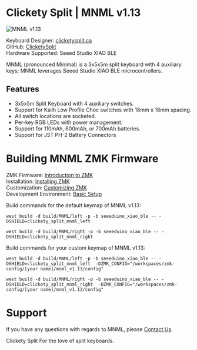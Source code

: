 # Clickety Split | MNML v1.13

![MNML v1.13](https://clicketysplit.ca)

Keyboard Designer: [clicketysplit.ca](https://clicketysplit.ca) \
GitHub: [ClicketySplit](https://github.com/ClicketySplit) \
Hardware Supported: Seeed Studio XIAO BLE

MNML (pronounced Minimal) is a 3x5x5m split keyboard with 4 auxiliary keys; MNML leverages Seeed Studio XIAO BLE microcontrollers.

## Features

- 3x5x5m Split Keyboard with 4 auxiliary switches.
- Support for Kailh Low Profile Choc switches with 18mm x 18mm spacing.
- All switch locations are socketed.
- Per-key RGB LEDs with power management.
- Support for 110mAh, 600mAh, or 700mAh batteries.
- Support for JST PH-2 Battery Connectors

# Building MNML ZMK Firmware

ZMK Firmware: [Introduction to ZMK](https://zmk.dev/docs/) \
Installation: [Installing ZMK](https://zmk.dev/docs/user-setup) \
Customization: [Customizing ZMK](https://zmk.dev/docs/customization) \
Development Environment: [Basic Setup](https://zmk.dev/docs/development/setup)

Build commands for the default keymap of MNML v1.13:

```
west build -d build/MNML/left -p -b seeeduino_xiao_ble -- -DSHIELD=clickety_split_mnml_left

west build -d build/MNML/right -p -b seeeduino_xiao_ble -- -DSHIELD=clickety_split_mnml_right
```

Build commands for your custom keymap of MNML v1.13:

```
west build -d build/MNML/left -p -b seeeduino_xiao_ble -- -DSHIELD=clickety_split_mnml_left  -DZMK_CONFIG="/workspaces/zmk-config/[your name]/mnml_v1.13/config"

west build -d build/MNML/right -p -b seeeduino_xiao_ble -- -DSHIELD=clickety_split_mnml_right  -DZMK_CONFIG="/workspaces/zmk-config/[your name]/mnml_v1.13/config"
```

# Support

If you have any questions with regards to MNML, please [Contact Us](https://clicketysplit.ca/pages/contact-us).

Clickety Split
For the love of split keyboards.
